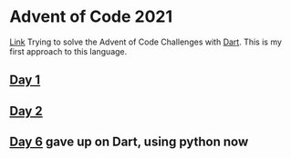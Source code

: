 # Advent of Code 2021

[Link](https://adventofcode.com/2021/)
Trying to solve the Advent of Code Challenges with [Dart](https://dart.dev/). This is my first approach to this language.

## [Day 1](day_01/README.md)
## [Day 2](day_02/README.md)


## [Day 6]() gave up on Dart, using python now


